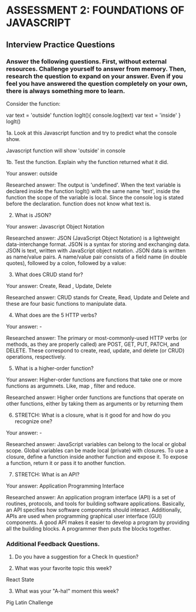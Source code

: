 # ASSESSMENT 2: FOUNDATIONS OF JAVASCRIPT
## Interview Practice Questions

### Answer the following questions. First, without external resources. Challenge yourself to answer from memory. Then, research the question to expand on your answer. Even if you feel you have answered the question completely on your own, there is always something more to learn.

Consider the function:

var text = 'outside'
function logIt(){
  console.log(text)
  var text = 'inside'
}
logIt()


1a. Look at this Javascript function and try to predict what the console show.

  Javascript function will show 'outside' in console

1b. Test the function. Explain why the function returned what it did.

  Your answer:  outside

  Researched answer: The output is 'undefined'. When the text variable is declared inside the 
  function logIt() with the same name 'text', inside the function the scope of the variable is local.
  Since the console log is stated before the declaration. function does not know what text is.


2. What is JSON?

  Your answer: Javascript Object Notation

  Researched answer: JSON (JavaScript Object Notation) is a lightweight data-interchange format.
  JSON is a syntax for storing and exchanging data. JSON is text, written with JavaScript object notation.
  JSON data is written as name/value pairs. A name/value pair consists of a field name (in double quotes), 
  followed by a colon, followed by a value:


3. What does CRUD stand for?

  Your answer: Create, Read , Update, Delete

  Researched answer: CRUD stands for Create, Read, Update and Delete and these are four basic functions to manipulate data.



4. What does are the 5 HTTP verbs?

  Your answer: -

  Researched answer:
  The primary or most-commonly-used HTTP verbs (or methods, as they are properly called) are POST, GET, PUT, PATCH, and DELETE. 
  These correspond to create, read, update, and delete (or CRUD) operations, respectively. 


5. What is a higher-order function?

  Your answer: Higher-order functions are functions that take one or more functions as argumnets.
  Like, map , filter and reduce.

  Researched answer:
  Higher order functions are functions that operate on other functions, 
  either by taking them as arguments or by returning them

6. STRETCH: What is a closure, what is it good for and how do you recognize one?

  Your answer: - 

  Researched answer:
  JavaScript variables can belong to the local or global scope.
  Global variables can be made local (private) with closures.
  To use a closure, define a function inside another function and expose it.
  To expose a function, return it or pass it to another function.
  

7. STRETCH: What is an API?

  Your answer: Application Programming Interface

  Researched answer:
  An application program interface (API) is a set of routines, protocols, and tools for building software applications. 
  Basically, an API specifies how software components should interact. Additionally, APIs are used when programming graphical user interface (GUI) components.
  A good API makes it easier to develop a program by providing all the building blocks. A programmer then puts the blocks together.


### Additional Feedback Questions.

1. Do you have a suggestion for a Check In question?



2. What was your favorite topic this week?

React State

3. What was your "A-ha!" moment this week?

Pig Latin Challenge

